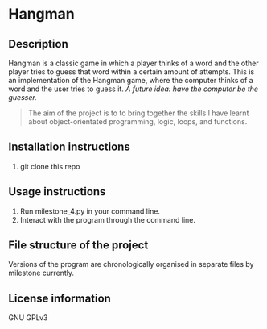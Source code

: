 # Hangman

   ## Description
   Hangman is a classic game in which a player thinks of a word and the other player tries to guess that word within a certain amount of attempts.
   This is an implementation of the Hangman game, where the computer thinks of a word and the user tries to guess it. *A future idea: have the computer be the guesser.*
   
   >The aim of the project is to to bring together the skills I have learnt about object-orientated programming, logic, loops, and functions.

##    Installation instructions
1. git clone this repo

##    Usage instructions
1. Run milestone_4.py in your command line.
1. Interact with the program through the command line.
   
##    File structure of the project
Versions of the program are chronologically organised in separate files by milestone currently.

##    License information
GNU GPLv3 
